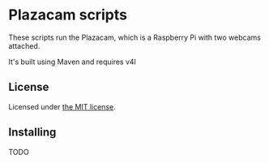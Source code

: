# Plazacam scripts

These scripts run the Plazacam, which is a Raspberry Pi with two webcams attached.

It's built using Maven and requires v4l

## License

Licensed under [the MIT license](./LICENSE.md).

## Installing

TODO
